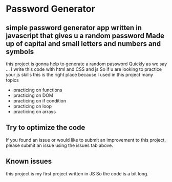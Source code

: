 # Password Generator
## simple password generator app written in javascript that gives u a random password Made up of capital and small letters and numbers and symbols
this project is gonna help to generate a random password Quickly as we say ... I write this code with html and CSS and js 
So if u are looking to practice your js skills this is the right place because I used in this project many topics
- practicing on functions
- practicing on DOM 
- practicing on if condition
- practicing on loop
- practicing on arrays

## Try to optimize the code
If you found an issue or would like to submit an improvement to this project, please submit an issue using the issues tab above. 

## Known issues
this project is my first project written in JS So the code is a bit long. 
